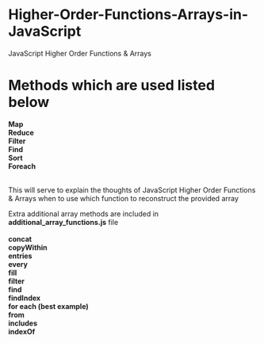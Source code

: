 # Higher-Order-Functions-Arrays-in-JavaScript

JavaScript Higher Order Functions &amp; Arrays

# Methods which are used listed below

<b>
Map <br>
Reduce <br> 
Filter <br>
Find <br>
Sort <br>
Foreach <br> <br>
</b>

This will serve to explain the thoughts of JavaScript Higher Order Functions & Arrays when to use which function to reconstruct the provided array

Extra additional array methods are included in <b>additional_array_functions.js</b> file <br> <br>
<b>
concat <br>
copyWithin <br>
entries <br>
every <br>
fill <br>
filter <br>
find <br>
findIndex <br>
for each (best example) <br>
from <br>
includes <br>
indexOf <br>
</b>
